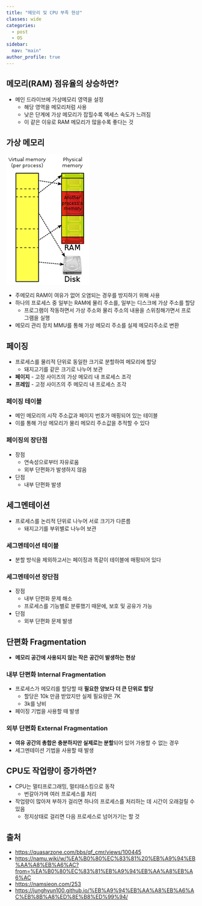 ```yaml
---
title: "메모리 및 CPU 부족 현상"
classes: wide
categories: 
  - post
  - OS
sidebar:
  nav: "main"
author_profile: true
---
```

   
## 메모리(RAM) 점유율의 상승하면?
* 메인 드라이브에 가상메모리 영역을 설정
  * 해당 영역을 메모리처럼 사용
  * 낮은 단계에 가상 메모리가 잡힐수록 엑세스 속도가 느려짐
  * 이 같은 이유로 RAM 메모리가 많을수록 좋다는 것

## 가상 메모리
![image](/assets/images/Virtual_memory.png)
* 주메모리 RAM이 여유가 없어 오염되는 경우를 방지하기 위해 사용
* 하나의 프로세스 중 일부는 RAM에 물리 주소를, 일부는 디스크에 가상 주소를 할당
  * 프로그램이 작동하면서 가상 주소와 물리 주소의 내용을 스위칭해가면서 프로그램을 실행
* 메모리 관리 장치 MMU를 통해 가상 메모리 주소를 실제 메모리주소로 변환

## 페이징
* 프로세스를 물리적 단위로 동일한 크기로 분할하여 메모리에 할당
  * 돼지고기를 같은 크기로 나누어 보관
* **페이지** - 고정 사이즈의 가상 메모리 내 프로세스 조각
* **프레임** - 고정 사이즈의 주 메모리 내 프로세스 조각

### 페이징 테이블
* 메인 메모리의 시작 주소값과 페이지 번호가 매핑되어 있는 테이블
* 이를 통해 가상 메모리가 물리 메모리 주소값을 추적할 수 있다

### 페이징의 장단점
* 장점
   - 연속성으로부터 자유로움
   - 외부 단편화가 발생하지 않음
* 단점
   - 내부 단편화 발생

## 세그멘테이션
* 프로세스를 논리적 단위로 나누어 서로 크기가 다른름
  * 돼지고기를 부위별로 나누어 보관

### 세그멘테이션 테이블
* 분할 방식을 제외하고서는 페이징과 똑같이 테이블에 매핑되어 있다

### 세그멘테이션 장단점
* 장점
  - 내부 단편화 문제 해소
  - 프로세스를 기능별로 분류했기 때문에, 보호 및 공유가 가능
* 단점
  - 외부 단편화 문제 발생

## 단편화 Fragmentation
* **메모리 공간에 사용되지 않는 작은 공간이 발생하는 현상**

### 내부 단편화 Internal Fragmentation
* 프로세스가 메모리를 할당할 때 **필요한 양보다 더 큰 단위로 할당**
  * 할당은 10k 만큼 받았지만 실제 필요량은 7K
  * 3k를 낭비
* 페이징 기법을 사용할 때 발생

### 외부 단편화 External Fragmentation
* **여유 공간의 총합은 충분하지만 실제로는 분할**되어 있어 가용할 수 없는 경우
* 세그멘테이션 기법을 사용할 때 발생

## CPU도 작업량이 증가하면?
* CPU는 멀티프로그래밍, 멀티태스킹으로 동작
  * 번갈아가며 여러 프로세스를 처리
* 작업량이 많아져 부하가 걸리면 하나의 프로세스를 처리하는 데 시간이 오래걸릴 수 있음
  * 정지상태로 걸리면 다음 프로세스로 넘어가기는 할 것

## 출처
* <https://quasarzone.com/bbs/qf_cmr/views/100445>
* <https://namu.wiki/w/%EA%B0%80%EC%83%81%20%EB%A9%94%EB%AA%A8%EB%A6%AC?from=%EA%B0%80%EC%83%81%EB%A9%94%EB%AA%A8%EB%A6%AC>
* <https://namsieon.com/253>
* <https://junghyun100.github.io/%EB%A9%94%EB%AA%A8%EB%A6%AC%EB%8B%A8%ED%8E%B8%ED%99%94/>